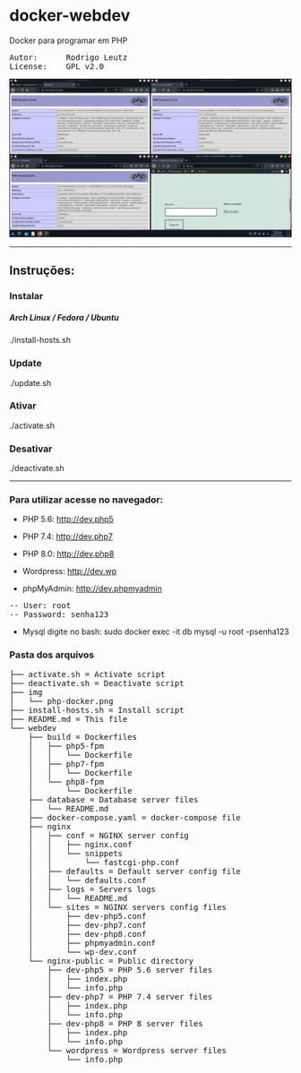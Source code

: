 # docker-webdev
Docker para programar em PHP

<pre>
Autor:		Rodrigo Leutz
License:	GPL v2.0
</pre>

<center><a href="https://www.youtube.com/watch?v=rDWlNzBljS0" target="_blank"><img src="img/php-docker.png"></a></center>


-------------------------------------------

<h2>Instruções:</h2>

<h3>Instalar</h3>
<h5>Arch Linux / Fedora / Ubuntu</h5>
	./install-hosts.sh
<br>
<h3>Update</h3>
        ./update.sh
<br>
<h3>Ativar</h3>
	./activate.sh
<br>
<h3>Desativar</h3>
	./deactivate.sh
<br>

-------------------------------------------


<h3>Para utilizar acesse no navegador:</h3>

- PHP 5.6: http://dev.php5

- PHP 7.4: http://dev.php7

- PHP 8.0: http://dev.php8

- Wordpress: http://dev.wp

- phpMyAdmin: http://dev.phpmyadmin
<pre>
-- User: root
-- Password: senha123
</pre>

- Mysql digite no bash: sudo docker exec -it db mysql -u root -psenha123


<h3>Pasta dos arquivos</h3>
<pre>
├── activate.sh = Activate script
├── deactivate.sh = Deactivate script
├── img
│   └── php-docker.png
├── install-hosts.sh = Install script
├── README.md = This file
└── webdev
    ├── build = Dockerfiles
    │   ├── php5-fpm
    │   │   └── Dockerfile
    │   ├── php7-fpm
    │   │   └── Dockerfile
    │   └── php8-fpm
    │       └── Dockerfile
    ├── database = Database server files
    │   └── README.md
    ├── docker-compose.yaml = docker-compose file
    ├── nginx
    │   ├── conf = NGINX server config
    │   │   ├── nginx.conf
    │   │   └── snippets
    │   │       └── fastcgi-php.conf
    │   ├── defaults = Default server config file
    │   │   └── defaults.conf
    │   ├── logs = Servers logs
    │   │   └── README.md
    │   └── sites = NGINX servers config files
    │       ├── dev-php5.conf
    │       ├── dev-php7.conf
    │       ├── dev-php8.conf
    │       ├── phpmyadmin.conf
    │       └── wp-dev.conf
    └── nginx-public = Public directory
        ├── dev-php5 = PHP 5.6 server files
        │   ├── index.php
        │   └── info.php
        ├── dev-php7 = PHP 7.4 server files
        │   ├── index.php
        │   └── info.php
        ├── dev-php8 = PHP 8 server files
        │   ├── index.php
        │   └── info.php
        └── wordpress = Wordpress server files
            └── info.php
</pre>
